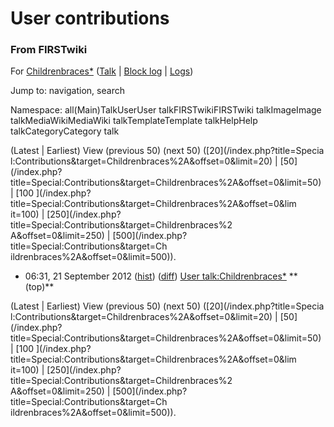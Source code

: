 

# User contributions

### From FIRSTwiki

For [Childrenbraces*](/index.php?title=User:Childrenbraces%2A&action=edit
"User:Childrenbraces*" ) ([Talk](User_talk:Childrenbraces%2A "User
talk:Childrenbraces*" ) | [Block
log](/index.php?title=Special:Log&type=block&page=User:Childrenbraces%2A
"Special:Log" ) | [Logs](/index.php?title=Special:Log&user=Childrenbraces%2A
"Special:Log" ))

Jump to: navigation, search

Namespace:  all(Main)TalkUserUser talkFIRSTwikiFIRSTwiki talkImageImage
talkMediaWikiMediaWiki talkTemplateTemplate talkHelpHelp talkCategoryCategory
talk

(Latest | Earliest) View (previous 50) (next 50) ([20](/index.php?title=Specia
l:Contributions&target=Childrenbraces%2A&offset=0&limit=20) | [50](/index.php?
title=Special:Contributions&target=Childrenbraces%2A&offset=0&limit=50) | [100
](/index.php?title=Special:Contributions&target=Childrenbraces%2A&offset=0&lim
it=100) | [250](/index.php?title=Special:Contributions&target=Childrenbraces%2
A&offset=0&limit=250) | [500](/index.php?title=Special:Contributions&target=Ch
ildrenbraces%2A&offset=0&limit=500)).

  * 06:31, 21 September 2012 ([hist](/index.php?title=User_talk:Childrenbraces%2A&action=history "User talk:Childrenbraces*" )) ([diff](/index.php?title=User_talk:Childrenbraces%2A&diff=prev&oldid=774223 "User talk:Childrenbraces*" )) [User talk:Childrenbraces*](User_talk:Childrenbraces%2A "User talk:Childrenbraces*" ) ** (top)**

(Latest | Earliest) View (previous 50) (next 50) ([20](/index.php?title=Specia
l:Contributions&target=Childrenbraces%2A&offset=0&limit=20) | [50](/index.php?
title=Special:Contributions&target=Childrenbraces%2A&offset=0&limit=50) | [100
](/index.php?title=Special:Contributions&target=Childrenbraces%2A&offset=0&lim
it=100) | [250](/index.php?title=Special:Contributions&target=Childrenbraces%2
A&offset=0&limit=250) | [500](/index.php?title=Special:Contributions&target=Ch
ildrenbraces%2A&offset=0&limit=500)).


